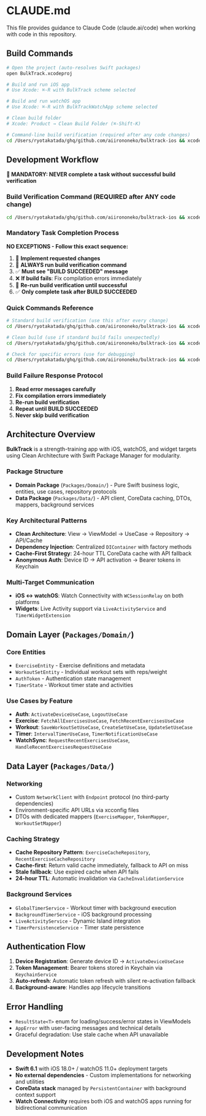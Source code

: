 # CLAUDE.md

This file provides guidance to Claude Code (claude.ai/code) when working with code in this repository.

## Build Commands

```bash
# Open the project (auto-resolves Swift packages)
open BulkTrack.xcodeproj

# Build and run iOS app
# Use Xcode: ⌘-R with BulkTrack scheme selected

# Build and run watchOS app  
# Use Xcode: ⌘-R with BulkTrackWatchApp scheme selected

# Clean build folder
# Xcode: Product → Clean Build Folder (⌘-Shift-K)

# Command-line build verification (required after any code changes)
cd /Users/ryotakatada/ghq/github.com/aiirononeko/bulktrack-ios && xcodebuild -project BulkTrack.xcodeproj -scheme BulkTrack -configuration Debug -destination 'platform=iOS Simulator,name=iPhone 16 Pro' build
```

## Development Workflow

**🚨 MANDATORY: NEVER complete a task without successful build verification**

### Build Verification Command (REQUIRED after ANY code change)
```bash
cd /Users/ryotakatada/ghq/github.com/aiirononeko/bulktrack-ios && xcodebuild -project BulkTrack.xcodeproj -scheme BulkTrack -configuration Debug -destination 'platform=iOS Simulator,name=iPhone 16 Pro' build
```

### Mandatory Task Completion Process
**NO EXCEPTIONS - Follow this exact sequence:**

1. 🔄 **Implement requested changes**
2. 🔨 **ALWAYS run build verification command** 
3. ✅ **Must see "BUILD SUCCEEDED" message**
4. ❌ **If build fails**: Fix compilation errors immediately
5. 🔄 **Re-run build verification until successful**
6. ✅ **Only complete task after BUILD SUCCEEDED**

### Quick Commands Reference
```bash
# Standard build verification (use this after every change)
cd /Users/ryotakatada/ghq/github.com/aiirononeko/bulktrack-ios && xcodebuild -project BulkTrack.xcodeproj -scheme BulkTrack -configuration Debug -destination 'platform=iOS Simulator,name=iPhone 16 Pro' build

# Clean build (use if standard build fails unexpectedly)
cd /Users/ryotakatada/ghq/github.com/aiirononeko/bulktrack-ios && xcodebuild -project BulkTrack.xcodeproj -scheme BulkTrack -configuration Debug -destination 'platform=iOS Simulator,name=iPhone 16 Pro' clean build

# Check for specific errors (use for debugging)
cd /Users/ryotakatada/ghq/github.com/aiirononeko/bulktrack-ios && xcodebuild -project BulkTrack.xcodeproj -scheme BulkTrack -configuration Debug -destination 'platform=iOS Simulator,name=iPhone 16 Pro' build 2>&1 | grep -A 5 -B 5 "error:"
```

### Build Failure Response Protocol
1. **Read error messages carefully**
2. **Fix compilation errors immediately** 
3. **Re-run build verification**
4. **Repeat until BUILD SUCCEEDED**
5. **Never skip build verification**

## Architecture Overview

**BulkTrack** is a strength-training app with iOS, watchOS, and widget targets using Clean Architecture with Swift Package Manager for modularity.

### Package Structure
- **Domain Package** (`Packages/Domain/`) - Pure Swift business logic, entities, use cases, repository protocols
- **Data Package** (`Packages/Data/`) - API client, CoreData caching, DTOs, mappers, background services

### Key Architectural Patterns
- **Clean Architecture**: View → ViewModel → UseCase → Repository → API/Cache
- **Dependency Injection**: Centralized `DIContainer` with factory methods
- **Cache-First Strategy**: 24-hour TTL CoreData cache with API fallback
- **Anonymous Auth**: Device ID → API activation → Bearer tokens in Keychain

### Multi-Target Communication
- **iOS ↔ watchOS**: Watch Connectivity with `WCSessionRelay` on both platforms
- **Widgets**: Live Activity support via `LiveActivityService` and `TimerWidgetExtension`

## Domain Layer (`Packages/Domain/`)

### Core Entities
- `ExerciseEntity` - Exercise definitions and metadata
- `WorkoutSetEntity` - Individual workout sets with reps/weight
- `AuthToken` - Authentication state management
- `TimerState` - Workout timer state and activities

### Use Cases by Feature
- **Auth**: `ActivateDeviceUseCase`, `LogoutUseCase` 
- **Exercise**: `FetchAllExercisesUseCase`, `FetchRecentExercisesUseCase`
- **Workout**: `SaveWorkoutSetUseCase`, `CreateSetUseCase`, `UpdateSetUseCase`
- **Timer**: `IntervalTimerUseCase`, `TimerNotificationUseCase`
- **WatchSync**: `RequestRecentExercisesUseCase`, `HandleRecentExercisesRequestUseCase`

## Data Layer (`Packages/Data/`)

### Networking
- Custom `NetworkClient` with `Endpoint` protocol (no third-party dependencies)
- Environment-specific API URLs via xcconfig files
- DTOs with dedicated mappers (`ExerciseMapper`, `TokenMapper`, `WorkoutSetMapper`)

### Caching Strategy
- **Cache Repository Pattern**: `ExerciseCacheRepository`, `RecentExerciseCacheRepository`
- **Cache-first**: Return valid cache immediately, fallback to API on miss
- **Stale fallback**: Use expired cache when API fails
- **24-hour TTL**: Automatic invalidation via `CacheInvalidationService`

### Background Services
- `GlobalTimerService` - Workout timer with background execution
- `BackgroundTimerService` - iOS background processing
- `LiveActivityService` - Dynamic Island integration
- `TimerPersistenceService` - Timer state persistence

## Authentication Flow

1. **Device Registration**: Generate device ID → `ActivateDeviceUseCase`
2. **Token Management**: Bearer tokens stored in Keychain via `KeychainService`
3. **Auto-refresh**: Automatic token refresh with silent re-activation fallback
4. **Background-aware**: Handles app lifecycle transitions

## Error Handling

- `ResultState<T>` enum for loading/success/error states in ViewModels
- `AppError` with user-facing messages and technical details
- Graceful degradation: Use stale cache when API unavailable

## Development Notes

- **Swift 6.1** with iOS 18.0+ / watchOS 11.0+ deployment targets
- **No external dependencies** - Custom implementations for networking and utilities
- **CoreData stack** managed by `PersistentContainer` with background context support
- **Watch Connectivity** requires both iOS and watchOS apps running for bidirectional communication
